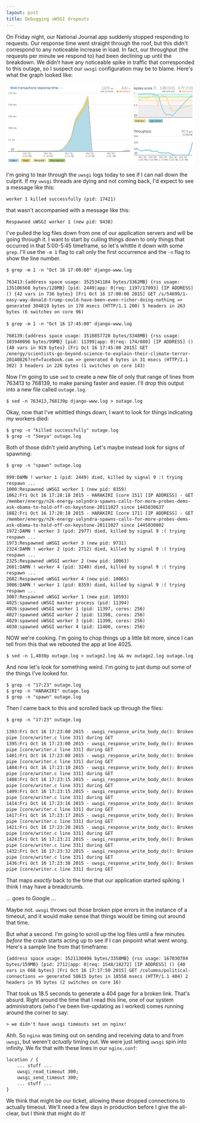 ```yaml
---
layout: post
title: Debugging uWSGI dropouts
---
```


On Friday night, our National Journal app suddenly stopped responding to requests. Our response time went straight through the roof, but this didn't correspond to any noticeable increase in load. In fact, our throughput (the requests per minute we respond to) had been declining up until the breakdown. We didn't have any noticeable spike in traffic that corresponded to this outage, so I suspect our `uwsgi` configuration may be to blame. Here's what the graph looked like:

![](/images/errors.png)

I'm going to tear through the `uwsgi` logs today to see if I can nail down the culprit. If my `uwsgi` threads are dying and not coming back, I'd expect to see a message like this:

	worker 1 killed successfully (pid: 17421)

that wasn't accompanied with a message like this:

	Respawned uWSGI worker 1 (new pid: 9438)

I've pulled the log files down from one of our application servers and will be going through it. I want to start by culling things down to only things that occurred in that 5:00-5:45 timeframe, so let's whittle it down with some `grep`. I'll use the `-m 1` flag to call only the first occurrence and the `-n` flag to show the line number.

	$ grep -m 1 -n "Oct 16 17:00:00" django-www.log

	763413:{address space usage: 3525341184 bytes/3362MB} {rss usage: 135106560 bytes/128MB} [pid: 2449|app: 0|req: 1197/17093] [IP ADDRESS] () {42 vars in 736 bytes} [Fri Oct 16 17:00:00 2015] GET /s/54699/1-easy-way-donald-trump-could-have-been-even-richer-doing-nothing => generated 304819 bytes in 178 msecs (HTTP/1.1 200) 5 headers in 263 bytes (6 switches on core 96)

	$ grep -m 1 -n "Oct 16 17:45:00" django-www.log
 
	768139:{address space usage: 3510857728 bytes/3348MB} {rss usage: 103940096 bytes/99MB} [pid: 11399|app: 0|req: 174/680] [IP ADDRESS] () {48 vars in 919 bytes} [Fri Oct 16 17:45:00 2015] GET /energy/scientists-go-beyond-science-to-explain-their-climate-terror-20140826?ref=facebook.com => generated 0 bytes in 31 msecs (HTTP/1.1 302) 3 headers in 226 bytes (1 switches on core 143)

Now I'm going to use `sed` to create a new file of only that range of lines from 763413 to 768139, to make parsing faster and easier. I'll drop this output into a new file called `outage.log`.

	$ sed -n 763413,768139p django-www.log > outage.log

Okay, now that I've whittled things down, I want to look for things indicating my workers died:

	$ grep -n "killed successfully" outage.log
	$ grep -n "Seeya" outage.log

Both of those didn't yield anything. Let's maybe instead look for signs of spawning:

	$ grep -n "spawn" outage.log

	999:DAMN ! worker 1 (pid: 2449) died, killed by signal 9 :( trying respawn ...
	1000:Respawned uWSGI worker 1 (new pid: 8359)
	1862:Fri Oct 16 17:28:18 2015 - HARAKIRI [core 151] [IP ADDRESS] - GET /member/energy/n2k-energy-solyndra-spawns-calls-for-more-probes-dems-ask-obama-to-hold-off-on-keystone-20111027 since 1445030637
	1882:Fri Oct 16 17:28:18 2015 - HARAKIRI [core 171] [IP ADDRESS] - GET /member/energy/n2k-energy-solyndra-spawns-calls-for-more-probes-dems-ask-obama-to-hold-off-on-keystone-20111027 since 1445030802
	1972:DAMN ! worker 3 (pid: 2977) died, killed by signal 9 :( trying respawn ...
	1973:Respawned uWSGI worker 3 (new pid: 9731)
	2324:DAMN ! worker 2 (pid: 2712) died, killed by signal 9 :( trying respawn ...
	2325:Respawned uWSGI worker 2 (new pid: 10063)
	2601:DAMN ! worker 4 (pid: 3240) died, killed by signal 9 :( trying respawn ...
	2602:Respawned uWSGI worker 4 (new pid: 10065)
	3006:DAMN ! worker 1 (pid: 8359) died, killed by signal 9 :( trying respawn ...
	3007:Respawned uWSGI worker 1 (new pid: 10593)
	4025:spawned uWSGI master process (pid: 11394)
	4026:spawned uWSGI worker 1 (pid: 11397, cores: 256)
	4027:spawned uWSGI worker 2 (pid: 11398, cores: 256)
	4029:spawned uWSGI worker 3 (pid: 11399, cores: 256)
	4030:spawned uWSGI worker 4 (pid: 11400, cores: 256)

NOW we're cooking. I'm going to chop things up a little bit more, since I can tell from this that we rebooted the app at line 4025.

	$ sed -n 1,4030p outage.log > outage2.log && mv outage2.log outage.log

And now let's look for something weird. I'm going to just dump out some of the things I've looked for.

	$ grep -n "17:23" outage.log
	$ grep -n "HARAKIRI" outage.log
	$ grep -n "spawn" outage.log

Then I came back to this and scrolled back up through the files:

	$ grep -n "17:23" outage.log

	1393:Fri Oct 16 17:23:00 2015 - uwsgi_response_write_body_do(): Broken pipe [core/writer.c line 331] during GET 
	1395:Fri Oct 16 17:23:00 2015 - uwsgi_response_write_body_do(): Broken pipe [core/writer.c line 331] during GET 
	1401:Fri Oct 16 17:23:08 2015 - uwsgi_response_write_body_do(): Broken pipe [core/writer.c line 331] during GET 
	1404:Fri Oct 16 17:23:10 2015 - uwsgi_response_write_body_do(): Broken pipe [core/writer.c line 331] during GET 
	1408:Fri Oct 16 17:23:15 2015 - uwsgi_response_write_body_do(): Broken pipe [core/writer.c line 331] during GET 
	1409:Fri Oct 16 17:23:15 2015 - uwsgi_response_write_body_do(): Broken pipe [core/writer.c line 331] during GET 
	1414:Fri Oct 16 17:23:16 2015 - uwsgi_response_write_body_do(): Broken pipe [core/writer.c line 331] during GET 
	1417:Fri Oct 16 17:23:17 2015 - uwsgi_response_write_body_do(): Broken pipe [core/writer.c line 331] during GET 
	1421:Fri Oct 16 17:23:20 2015 - uwsgi_response_write_body_do(): Broken pipe [core/writer.c line 331] during GET 
	1424:Fri Oct 16 17:23:21 2015 - uwsgi_response_write_body_do(): Broken pipe [core/writer.c line 331] during GET 
	1432:Fri Oct 16 17:23:32 2015 - uwsgi_response_write_body_do(): Broken pipe [core/writer.c line 331] during GET 
	1436:Fri Oct 16 17:23:38 2015 - uwsgi_response_write_body_do(): Broken pipe [core/writer.c line 331] during GET 

That maps _exactly_ back to the time that our application started spiking. I think I may have a breadcrumb.

... goes to Google ...

Maybe not. `uwsgi` throws out those broken pipe errors in the instance of a timeout, and it would make sense that things would be timing out around that time.

But what a second. I'm going to scroll up the log files until a few minutes _before_ the crash starts acting up to see if I can pinpoint what went wrong. Here's a sample line from that timeframe:

	{address space usage: 3521130496 bytes/3358MB} {rss usage: 167030784 bytes/159MB} [pid: 2712|app: 0|req: 1548/18272] [IP ADDRESS] () {40 vars in 668 bytes} [Fri Oct 16 17:17:50 2015] GET /columns/political-connections => generated 58615 bytes in 18558 msecs (HTTP/1.1 404) 2 headers in 95 bytes (2 switches on core 16)

That took us 18.5 seconds to generate a 404 page for a broken link. That's absurd. Right around the time that I read this line, one of our system administrators (who I've been live-updating as I worked) comes running around the corner to say: 

	> we didn't have uwsgi timeouts set on nginx!

Ahh. So `nginx` was timing out on sending and receiving data to and from `uwsgi`, but weren't *actually* timing out. We were just letting `uwsgi` spin into infinity. We fix that with these lines in our `nginx.conf`:

	location / {
		... stuff ...
		uwsgi_read_timeout 300;
	    uwsgi_send_timeout 300;
	    ... stuff ...
	}

We think that might be our ticket, allowing these dropped connections to actually timeout. We'll need a few days in production before I give the all-clear, but I think that might do it!
